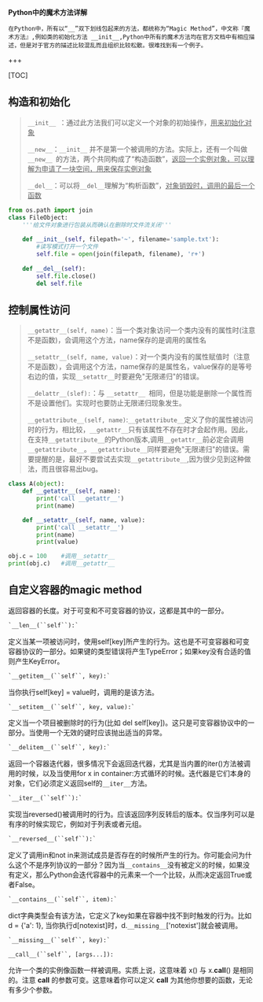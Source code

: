 **Python中的魔术方法详解**

```在Python中，所有以“__”双下划线包起来的方法，都统称为“Magic Method”，中文称『魔术方法』,例如类的初始化方法 __init__,Python中所有的魔术方法均在官方文档中有相应描述，但是对于官方的描述比较混乱而且组织比较松散。很难找到有一个例子。```

+++



[TOC]

##  构造和初始化

> `__init__ `：通过此方法我们可以定义一个对象的初始操作，<u>用来初始化对象</u>
>
> `__new__`：`__init__` 并不是第一个被调用的方法。实际上，还有一个叫做`__new__ `的方法，两个共同构成了“构造函数”，<u>返回一个实例对象，可以理解为申请了一块空间，用来保存实例对象</u>
>
> `__del__`：可以将`__del__`理解为“构析函数”，<u>对象销毁时，调用的最后一个函数</u>

```python
from os.path import join 
class FileObject: 
    '''给文件对象进行包装从而确认在删除时文件流关闭'''
    
    def __init__(self, filepath='~', filename='sample.txt'): 
        #读写模式打开一个文件 
        self.file = open(join(filepath, filename), 'r+') 
        
    def __del__(self): 
        self.file.close() 
        del self.file
```

## 控制属性访问

>`__getattr__(self, name)`：当一个类对象访问一个类内没有的属性时(注意不是函数)，会调用这个方法，name保存的是调用的属性名
>
>`__setattr__(self, name, value)`：对一个类内没有的属性赋值时（注意不是函数），会调用这个方法，name保存的是属性名，value保存的是等号右边的值，实现`__setattr__`时要避免"无限递归"的错误。
>
>`__delattr__(slef):`：与 `__setattr__ `相同，但是功能是删除一个属性而不是设置他们。实现时也要防止无限递归现象发生。
>
>`__getattribute__(self, name)`:`__getattribute__`定义了你的属性被访问时的行为，相比较，`__getattr__`只有该属性不存在时才会起作用。因此，在支持`__getattribute__`的Python版本,调用`__getattr__`前必定会调用 `__getattribute__`。`__getattribute__`同样要避免"无限递归"的错误。需要提醒的是，最好不要尝试去实现`__getattribute__`,因为很少见到这种做法，而且很容易出bug。

```python
class A(object):
    def __getattr__(self, name):
        print('call __getattr__')
        print(name)

    def __setattr__(self, name, value):
        print('call __setattr__')
        print(name)
        print(value)

obj.c = 100    #调用__setattr__
print(obj.c)   #调用__getattr__
```



## 自定义容器的magic method

返回容器的长度。对于可变和不可变容器的协议，这都是其中的一部分。

```python
`__len__(``self``):`
```

定义当某一项被访问时，使用self[key]所产生的行为。这也是不可变容器和可变容器协议的一部分。如果键的类型错误将产生TypeError；如果key没有合适的值则产生KeyError。

```python
`__getitem__(``self``, key):`
```

当你执行self[key] = value时，调用的是该方法。

```python
`__setitem__(``self``, key, value):`
```

定义当一个项目被删除时的行为(比如 del self[key])。这只是可变容器协议中的一部分。当使用一个无效的键时应该抛出适当的异常。

```python
`__delitem__(``self``, key):`
```

返回一个容器迭代器，很多情况下会返回迭代器，尤其是当内置的iter()方法被调用的时候，以及当使用for x in container:方式循环的时候。迭代器是它们本身的对象，它们必须定义返回self的`__iter__`方法。　　

```python
`__iter__(``self``):`
```

实现当reversed()被调用时的行为。应该返回序列反转后的版本。仅当序列可以是有序的时候实现它，例如对于列表或者元组。

```python
`__reversed__(``self``):`
```

定义了调用in和not in来测试成员是否存在的时候所产生的行为。你可能会问为什么这个不是序列协议的一部分？因为当`__contains__`没有被定义的时候，如果没有定义，那么Python会迭代容器中的元素来一个一个比较，从而决定返回True或者False。

```python
`__contains__(``self``, item):`
```

dict字典类型会有该方法，它定义了key如果在容器中找不到时触发的行为。比如d = {'a': 1}, 当你执行d[notexist]时，d.`__missing__`['notexist']就会被调用。

```python
`__missing__(``self``, key):`
```



```__call__(``self``, [args...]):```

允许一个类的实例像函数一样被调用。实质上说，这意味着 x() 与 x.__call__() 是相同的。注意 __call__ 的参数可变。这意味着你可以定义 __call__ 为其他你想要的函数，无论有多少个参数。